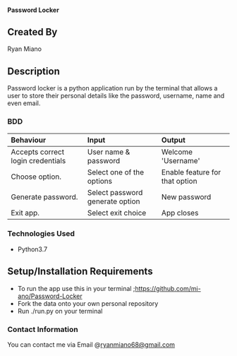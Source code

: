  #### Password Locker

## Created By
Ryan Miano

## Description
Password locker is a python application run by the terminal that allows a user to store their personal details like the password, username, name and even email.

### BDD
| Behaviour                        | Input                          | Output                                 |
| :--------------------------------| :------------------------------|:---------------------------------------|
| Accepts correct login credentials| User name & password           | Welcome 'Username'                     | 
| Choose option.                    | Select one of the options      | Enable feature for that option         |
| Generate password.              | Select password generate option| New password                           |
| Exit app.                        | Select exit choice             | App closes                             |

### Technologies Used 
* Python3.7

## Setup/Installation Requirements
* To run the app use this in your terminal ;https://github.com/mi-ano/Password-Locker
* Fork the data onto your own personal repository
* Run ./run.py on your terminal

### Contact Information
You can contact me via Email @ryanmiano68@gmail.com

